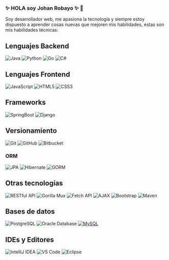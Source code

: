 ### ✨ HOLA soy Johan Robayo ✨ 👋

Soy desarrollador web, me apasiona la tecnología y siempre estoy dispuesto a aprender cosas nuevas que mejoren mis habilidades, estas son mis habilidades técnicas:

## Lenguajes Backend

![Java](https://img.shields.io/badge/Java-007396?style=flat&logo=java)
![Python](https://img.shields.io/badge/-Python-000000?style=flat&logo=python)
![Go](https://img.shields.io/badge/Go-4D4D4D?style=flat&logo=go)
![C#](https://img.shields.io/badge/-C%23-68217A?style=flat&logo=c-sharp&logoColor=white)


## Lenguajes Frontend

![JavaScript](https://img.shields.io/badge/-JavaScript-%23F7DF1C?style=flat-square&logo=javascript&logoColor=000000&labelColor=%23F7DF1C&color=%23FFCE5A)
![HTML5](https://img.shields.io/badge/-HTML5-%23E44D27?style=flat-square&logo=html5&logoColor=ffffff)
![CSS3](https://img.shields.io/badge/-CSS3-%231572B6?style=flat-square&logo=css3)

## Frameworks
![SpringBoot](http://img.shields.io/badge/-Spring-6DB33F?style=flat-square&logo=spring&logoColor=ffffff)
![Django](https://img.shields.io/badge/Django-092E20?style=flat&logo=django)

## Versionamiento
![Git](https://img.shields.io/badge/-Git-222222?style=flat&logo=git&logoColor=F05032)
![GitHub](https://img.shields.io/badge/-GitHub-222222?style=flat&logo=github&logoColor=181717)
![Bitbucket](https://img.shields.io/badge/Bitbucket-205081?style=flat&logo=atlassian)

### ORM
![JPA](https://img.shields.io/badge/JPA-007396?style=flat&logo=java)
![Hibernate](https://img.shields.io/badge/Hibernate-A63E51?style=flat&logo=java)
![GORM](https://img.shields.io/badge/GORM-006B75?style=flat&logo=go)

## Otras tecnologías
![RESTful API](https://img.shields.io/badge/RESTful%20API-007AFF?style=flat&logo=data:image/svg+xml;base64,PHN2ZyB4bWxucz0iaHR0cDovL3d3dy53My5vcmcvMjAwMC9zdmciIHZpZXdCb3g9IjAgMCAxMjAwIDEyMDAiPjxwYXRoIGZpbGw9IiMwMDdhZmYiIGQ9Ik02MDAgMGwyMDUgMjA1TDYwMCA0MDBsLTIwNS0yMDV6bTAtNDAwbDIwNSAyMDVINjAwbC0yMDUtMjA1eiIvPjwvc3ZnPg==)
![Gorilla Mux](https://img.shields.io/badge/Gorilla%20Mux-000000?style=flat&logo=go)
![Fetch API](https://img.shields.io/badge/Fetch%20API-E34F26?style=flat&logo=javascript)
![AJAX](https://img.shields.io/badge/AJAX-007FFF?style=flat&logo=data:image/svg+xml;base64,PHN2ZyB4bWxucz0iaHR0cDovL3d3dy53My5vcmcvMjAwMC9zdmciIHZpZXdCb3g9IjAgMCAxMjAwIDEyMDAiPjxwYXRoIGZpbGw9IiMwMDdmZmYiIGQ9Ik02MDAgMGwyMDUgMjA1TDYwMCA0MDBsLTIwNS0yMDV6bTAtNDAwbDIwNSAyMDVINjAwbC0yMDUtMjA1eiIvPjwvc3ZnPg==)
![Bootstrap](https://img.shields.io/badge/-Bootstrap-563D7C?style=flat-square&logo=Bootstrap)
![Maven](http://img.shields.io/badge/-Maven-1565c0?style=flat-square&logo=apache-maven)



## Bases de datos
![PostgreSQL](https://img.shields.io/badge/-PostgreSQL-336791?style=flat-square&logo=postgresql)
![Oracle Database](http://img.shields.io/badge/-Oracle-DD0031?style=flat-square&logo=oracle)
[![MySQL](https://img.shields.io/badge/-MySQL-black?style=flat-square&logo=mysql&link=https://github.com/LuizCarlosAbbott/)](https://github.com/LuizCarlosAbbott/)

## IDEs y Editores
![IntelliJ IDEA](http://img.shields.io/badge/-IntelliJ%20IDEA-000000?style=flat-square&logo=intellij-idea&logoColor=ffffff)
![VS Code](http://img.shields.io/badge/-VS%20Code-007ACC?style=flat-square&logo=visual-studio-code&logoColor=ffffff)
![Eclipse](https://img.shields.io/badge/Eclipse-722ED1?style=flat&logo=eclipse)
<!--
**Johan10Robayo/Johan10Robayo** is a ✨ _special_ ✨ repository because its `README.md` (this file) appears on your GitHub profile.

Here are some ideas to get you started:

- 🔭 I’m currently working on ...
- 🌱 I’m currently learning ...
- 👯 I’m looking to collaborate on ...
- 🤔 I’m looking for help with ...
- 💬 Ask me about ...
- 📫 How to reach me: ...
- 😄 Pronouns: ...
- ⚡ Fun fact: ...
-->
